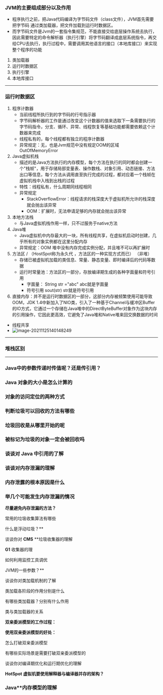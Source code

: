 ### JVM的主要组成部分以及作用

- 程序执行之前，把Java代码编译为字节码文件（class文件），JVM首先需要把字节码 通过类加载器，把文件加载到运行时数据区。
- 而字节码文件是Jvm的一套指令集规范，不能直接交给底层操作系统去执行，因此需要特定的命令解析器（执行引擎）将字节码翻译成底层系统指令，再交给CPU去执行，执行过程中，需要调用其他语言的接口（本地库接口）来实现整个程序的功能

1. 类加载器
2. 运行时数据区
3. 执行引擎
4. 本地库接口

---

### 运行时数据区

1. 程序计数器
   - 当前线程所执行到的字节码的行号指示器
   - 字节码解析器的工作是通过改变这个计数器的值来选取下一条需要执行的字节码指令，分支、循环、异常、线程恢复等基础功能都需要依赖这个计数器来完成
   - 线程私有的，每个线程都有独立的程序计数器
   - 异常规定：无，也是Jvm规范中没有规定OOM的区域 OutOfMemoryError
2. Java虚拟机栈
   - 描述的是Java方法执行的内存模型，每个方法在执行的同时都会创建一个"栈帧"，用于存储局部变量表、操作数栈、对象引用、动态链接、方法出口等信息，每个方法从调用直至执行完成的过程，都对应着一个栈帧在虚拟机栈中入栈到出栈的过程
   - 特性：线程私有，什么周期同线程相同
   - 异常规定
     - StackOverflowError：线程请求的栈深度大于虚拟机所允许的栈深度就会抛出该异常
     - OOM：扩展时，无法申请足够的内存就会抛出该异常
3. 本地方法栈
   - 与Java虚拟机栈作用一样，只不过服务于native方法
4. Java堆
   - Java虚拟机中内存最大的一块，所有线程共享，在虚拟机启动时创建，几乎所有的对象实例都在这里分配内存
   - 异常规定：OOM 堆中没有内存完成实例分配，并且堆不可以再扩展时
5. 方法区 / （HostSpot称为永久代 ，方法区的一种实现方式而已） （非堆）
   - 存储已被虚拟机加载的类信息、常量、静态变量、即时编译后的代码等数据
   - 运行时常量池：方法区的一部分，存放编译期生成的各种字面量和符号引用 
     - 字面量： String str ="abc"   abc就是字面量
     - 符号引用  sout(str)  str就是符号引用
6. 直接内存：并不是运行时数据区的一部分，这部分内存被频繁使用可能导致OOM，JDK 1.4中新加入了NIO类，引入了一种基于Channel与缓冲区Buffer的IO方式，它通过一个存储在Java堆中的DirectByteBuffer对象作为这块内存的引用操作，它因此更高效，它避免了Java堆和Native堆来回交换数据的时间

- 线程共享
- ![image-20211125140148249](C:/Users/2521573/AppData/Roaming/Typora/typora-user-images/image-20211125140148249.png)

---

### 堆栈区别



---



### Java中的参数传递时传值呢？还是传引⽤？

### **Java** 对象的⼤⼩是怎么计算的

### 对象的访问定位的两种⽅式

### 判断垃圾可以回收的⽅法有哪些

### 垃圾回收是从哪⾥开始的呢

### 被标记为垃圾的对象⼀定会被回收吗

### **谈谈对** **Java** 中引⽤的了解

### 谈谈对内存泄漏的理解

### 内存泄露的根本原因是什么

### 举⼏个可能发⽣内存泄漏的情况

**尽量避免内存泄漏的⽅法？**

常⽤的垃圾收集算法有哪些



什么是浮动垃圾？**

谈谈你对 **CMS** **垃圾收集器的理解

**G1** 收集器的理



如何利⽤监控⼯具调优





JVM的⼀些参数？**





谈谈你对类加载机制的了解



类加载各阶段的作⽤分别是什么



有哪些类加载器？分别有什么作⽤



类与类加载器的关系



**双亲委派模型的⼯作过程：**



**使⽤双亲委派模型的好处：**





怎么打破双亲委派模型



有哪些实际场景是需要打破双亲委派模型的



谈谈你对编译期优化和运⾏期优化的理解



**HotSpot** **虚拟机要使⽤解释器与编译器并存的架构？**



### Java**内存模型的理解

